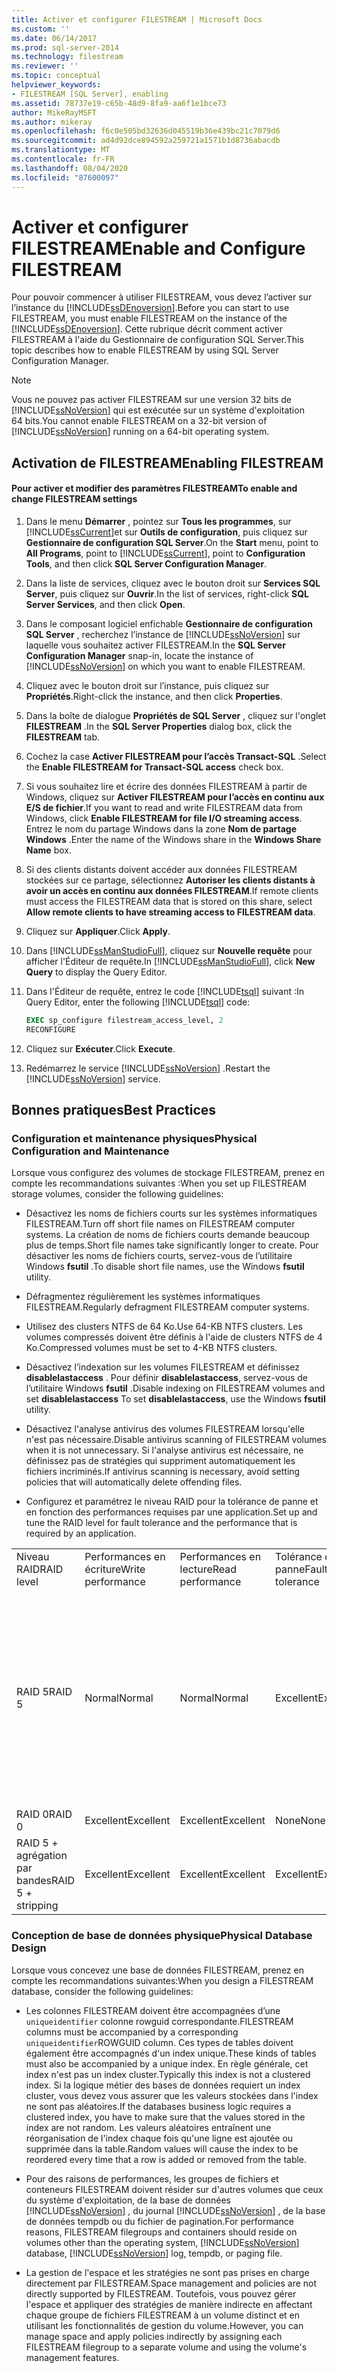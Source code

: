 ```yaml
---
title: Activer et configurer FILESTREAM | Microsoft Docs
ms.custom: ''
ms.date: 06/14/2017
ms.prod: sql-server-2014
ms.technology: filestream
ms.reviewer: ''
ms.topic: conceptual
helpviewer_keywords:
- FILESTREAM [SQL Server], enabling
ms.assetid: 78737e19-c65b-48d9-8fa9-aa6f1e1bce73
author: MikeRayMSFT
ms.author: mikeray
ms.openlocfilehash: f6c0e505bd32636d045519b36e439bc21c7079d6
ms.sourcegitcommit: ad4d92dce894592a259721a1571b1d8736abacdb
ms.translationtype: MT
ms.contentlocale: fr-FR
ms.lasthandoff: 08/04/2020
ms.locfileid: "87600097"
---
```

# <a name="enable-and-configure-filestream"></a><span data-ttu-id="4619d-102">Activer et configurer FILESTREAM</span><span class="sxs-lookup"><span data-stu-id="4619d-102">Enable and Configure FILESTREAM</span></span>
  <span data-ttu-id="4619d-103">Pour pouvoir commencer à utiliser FILESTREAM, vous devez l’activer sur l’instance du [!INCLUDE[ssDEnoversion](../../includes/ssdenoversion-md.md)].</span><span class="sxs-lookup"><span data-stu-id="4619d-103">Before you can start to use FILESTREAM, you must enable FILESTREAM on the instance of the [!INCLUDE[ssDEnoversion](../../includes/ssdenoversion-md.md)].</span></span> <span data-ttu-id="4619d-104">Cette rubrique décrit comment activer FILESTREAM à l'aide du Gestionnaire de configuration SQL Server.</span><span class="sxs-lookup"><span data-stu-id="4619d-104">This topic describes how to enable FILESTREAM by using SQL Server Configuration Manager.</span></span>  
  
> [!NOTE]  
>  <span data-ttu-id="4619d-105">Vous ne pouvez pas activer FILESTREAM sur une version 32 bits de [!INCLUDE[ssNoVersion](../../includes/ssnoversion-md.md)] qui est exécutée sur un système d'exploitation 64 bits.</span><span class="sxs-lookup"><span data-stu-id="4619d-105">You cannot enable FILESTREAM on a 32-bit version of [!INCLUDE[ssNoVersion](../../includes/ssnoversion-md.md)] running on a 64-bit operating system.</span></span>  
  
##  <a name="enabling-filestream"></a><a name="enabling"></a> <span data-ttu-id="4619d-106">Activation de FILESTREAM</span><span class="sxs-lookup"><span data-stu-id="4619d-106">Enabling FILESTREAM</span></span>  
  
#### <a name="to-enable-and-change-filestream-settings"></a><span data-ttu-id="4619d-107">Pour activer et modifier des paramètres FILESTREAM</span><span class="sxs-lookup"><span data-stu-id="4619d-107">To enable and change FILESTREAM settings</span></span>  
  
1.  <span data-ttu-id="4619d-108">Dans le menu **Démarrer** , pointez sur **Tous les programmes**, sur [!INCLUDE[ssCurrent](../../includes/sscurrent-md.md)]et sur **Outils de configuration**, puis cliquez sur **Gestionnaire de configuration SQL Server**.</span><span class="sxs-lookup"><span data-stu-id="4619d-108">On the **Start** menu, point to **All Programs**, point to [!INCLUDE[ssCurrent](../../includes/sscurrent-md.md)], point to **Configuration Tools**, and then click **SQL Server Configuration Manager**.</span></span>  
  
2.  <span data-ttu-id="4619d-109">Dans la liste de services, cliquez avec le bouton droit sur **Services SQL Server**, puis cliquez sur **Ouvrir**.</span><span class="sxs-lookup"><span data-stu-id="4619d-109">In the list of services, right-click **SQL Server Services**, and then click **Open**.</span></span>  
  
3.  <span data-ttu-id="4619d-110">Dans le composant logiciel enfichable **Gestionnaire de configuration SQL Server** , recherchez l’instance de [!INCLUDE[ssNoVersion](../../includes/ssnoversion-md.md)] sur laquelle vous souhaitez activer FILESTREAM.</span><span class="sxs-lookup"><span data-stu-id="4619d-110">In the **SQL Server Configuration Manager** snap-in, locate the instance of [!INCLUDE[ssNoVersion](../../includes/ssnoversion-md.md)] on which you want to enable FILESTREAM.</span></span>  
  
4.  <span data-ttu-id="4619d-111">Cliquez avec le bouton droit sur l’instance, puis cliquez sur **Propriétés**.</span><span class="sxs-lookup"><span data-stu-id="4619d-111">Right-click the instance, and then click **Properties**.</span></span>  
  
5.  <span data-ttu-id="4619d-112">Dans la boîte de dialogue **Propriétés de SQL Server** , cliquez sur l'onglet **FILESTREAM** .</span><span class="sxs-lookup"><span data-stu-id="4619d-112">In the **SQL Server Properties** dialog box, click the **FILESTREAM** tab.</span></span>  
  
6.  <span data-ttu-id="4619d-113">Cochez la case **Activer FILESTREAM pour l’accès Transact-SQL** .</span><span class="sxs-lookup"><span data-stu-id="4619d-113">Select the **Enable FILESTREAM for Transact-SQL access** check box.</span></span>  
  
7.  <span data-ttu-id="4619d-114">Si vous souhaitez lire et écrire des données FILESTREAM à partir de Windows, cliquez sur **Activer FILESTREAM pour l’accès en continu aux E/S de fichier**.</span><span class="sxs-lookup"><span data-stu-id="4619d-114">If you want to read and write FILESTREAM data from Windows, click **Enable FILESTREAM for file I/O streaming access**.</span></span> <span data-ttu-id="4619d-115">Entrez le nom du partage Windows dans la zone **Nom de partage Windows** .</span><span class="sxs-lookup"><span data-stu-id="4619d-115">Enter the name of the Windows share in the **Windows Share Name** box.</span></span>  
  
8.  <span data-ttu-id="4619d-116">Si des clients distants doivent accéder aux données FILESTREAM stockées sur ce partage, sélectionnez **Autoriser les clients distants à avoir un accès en continu aux données FILESTREAM**.</span><span class="sxs-lookup"><span data-stu-id="4619d-116">If remote clients must access the FILESTREAM data that is stored on this share, select **Allow remote clients to have streaming access to FILESTREAM data**.</span></span>  
  
9. <span data-ttu-id="4619d-117">Cliquez sur **Appliquer**.</span><span class="sxs-lookup"><span data-stu-id="4619d-117">Click **Apply**.</span></span>  
  
10. <span data-ttu-id="4619d-118">Dans [!INCLUDE[ssManStudioFull](../../includes/ssmanstudiofull-md.md)], cliquez sur **Nouvelle requête** pour afficher l'Éditeur de requête.</span><span class="sxs-lookup"><span data-stu-id="4619d-118">In [!INCLUDE[ssManStudioFull](../../includes/ssmanstudiofull-md.md)], click **New Query** to display the Query Editor.</span></span>  
  
11. <span data-ttu-id="4619d-119">Dans l'Éditeur de requête, entrez le code [!INCLUDE[tsql](../../includes/tsql-md.md)] suivant :</span><span class="sxs-lookup"><span data-stu-id="4619d-119">In Query Editor, enter the following [!INCLUDE[tsql](../../includes/tsql-md.md)] code:</span></span>  
  
    ```sql  
    EXEC sp_configure filestream_access_level, 2  
    RECONFIGURE  
    ```  
  
12. <span data-ttu-id="4619d-120">Cliquez sur **Exécuter**.</span><span class="sxs-lookup"><span data-stu-id="4619d-120">Click **Execute**.</span></span>  
  
13. <span data-ttu-id="4619d-121">Redémarrez le service [!INCLUDE[ssNoVersion](../../includes/ssnoversion-md.md)] .</span><span class="sxs-lookup"><span data-stu-id="4619d-121">Restart the [!INCLUDE[ssNoVersion](../../includes/ssnoversion-md.md)] service.</span></span>  
  

  
##  <a name="best-practices"></a><a name="best"></a> <span data-ttu-id="4619d-122">Bonnes pratiques</span><span class="sxs-lookup"><span data-stu-id="4619d-122">Best Practices</span></span>  
  
###  <a name="physical-configuration-and-maintenance"></a><a name="config"></a><span data-ttu-id="4619d-123">Configuration et maintenance physiques</span><span class="sxs-lookup"><span data-stu-id="4619d-123">Physical Configuration and Maintenance</span></span>  
 <span data-ttu-id="4619d-124">Lorsque vous configurez des volumes de stockage FILESTREAM, prenez en compte les recommandations suivantes :</span><span class="sxs-lookup"><span data-stu-id="4619d-124">When you set up FILESTREAM storage volumes, consider the following guidelines:</span></span>  
  
-   <span data-ttu-id="4619d-125">Désactivez les noms de fichiers courts sur les systèmes informatiques FILESTREAM.</span><span class="sxs-lookup"><span data-stu-id="4619d-125">Turn off short file names on FILESTREAM computer systems.</span></span> <span data-ttu-id="4619d-126">La création de noms de fichiers courts demande beaucoup plus de temps.</span><span class="sxs-lookup"><span data-stu-id="4619d-126">Short file names take significantly longer to create.</span></span> <span data-ttu-id="4619d-127">Pour désactiver les noms de fichiers courts, servez-vous de l’utilitaire Windows **fsutil** .</span><span class="sxs-lookup"><span data-stu-id="4619d-127">To disable short file names, use the Windows **fsutil** utility.</span></span>  
  
-   <span data-ttu-id="4619d-128">Défragmentez régulièrement les systèmes informatiques FILESTREAM.</span><span class="sxs-lookup"><span data-stu-id="4619d-128">Regularly defragment FILESTREAM computer systems.</span></span>  
  
-   <span data-ttu-id="4619d-129">Utilisez des clusters NTFS de 64 Ko.</span><span class="sxs-lookup"><span data-stu-id="4619d-129">Use 64-KB NTFS clusters.</span></span> <span data-ttu-id="4619d-130">Les volumes compressés doivent être définis à l'aide de clusters NTFS de 4 Ko.</span><span class="sxs-lookup"><span data-stu-id="4619d-130">Compressed volumes must be set to 4-KB NTFS clusters.</span></span>  
  
-   <span data-ttu-id="4619d-131">Désactivez l’indexation sur les volumes FILESTREAM et définissez **disablelastaccess** . Pour définir **disablelastaccess**, servez-vous de l’utilitaire Windows **fsutil** .</span><span class="sxs-lookup"><span data-stu-id="4619d-131">Disable indexing on FILESTREAM volumes and set **disablelastaccess** To set **disablelastaccess**, use the Windows **fsutil** utility.</span></span>  
  
-   <span data-ttu-id="4619d-132">Désactivez l'analyse antivirus des volumes FILESTREAM lorsqu'elle n'est pas nécessaire.</span><span class="sxs-lookup"><span data-stu-id="4619d-132">Disable antivirus scanning of FILESTREAM volumes when it is not unnecessary.</span></span> <span data-ttu-id="4619d-133">Si l'analyse antivirus est nécessaire, ne définissez pas de stratégies qui suppriment automatiquement les fichiers incriminés.</span><span class="sxs-lookup"><span data-stu-id="4619d-133">If antivirus scanning is necessary, avoid setting policies that will automatically delete offending files.</span></span>  
  
-   <span data-ttu-id="4619d-134">Configurez et paramétrez le niveau RAID pour la tolérance de panne et en fonction des performances requises par une application.</span><span class="sxs-lookup"><span data-stu-id="4619d-134">Set up and tune the RAID level for fault tolerance and the performance that is required by an application.</span></span>  
  
||||||  
|-|-|-|-|-|  
|<span data-ttu-id="4619d-135">Niveau RAID</span><span class="sxs-lookup"><span data-stu-id="4619d-135">RAID level</span></span>|<span data-ttu-id="4619d-136">Performances en écriture</span><span class="sxs-lookup"><span data-stu-id="4619d-136">Write performance</span></span>|<span data-ttu-id="4619d-137">Performances en lecture</span><span class="sxs-lookup"><span data-stu-id="4619d-137">Read performance</span></span>|<span data-ttu-id="4619d-138">Tolérance de panne</span><span class="sxs-lookup"><span data-stu-id="4619d-138">Fault tolerance</span></span>|<span data-ttu-id="4619d-139">Notes</span><span class="sxs-lookup"><span data-stu-id="4619d-139">Remarks</span></span>|  
|<span data-ttu-id="4619d-140">RAID 5</span><span class="sxs-lookup"><span data-stu-id="4619d-140">RAID 5</span></span>|<span data-ttu-id="4619d-141">Normal</span><span class="sxs-lookup"><span data-stu-id="4619d-141">Normal</span></span>|<span data-ttu-id="4619d-142">Normal</span><span class="sxs-lookup"><span data-stu-id="4619d-142">Normal</span></span>|<span data-ttu-id="4619d-143">Excellent</span><span class="sxs-lookup"><span data-stu-id="4619d-143">Excellent</span></span>|<span data-ttu-id="4619d-144">Les performances sont meilleures qu'avec un seul disque ou une simple concaténation de disques, mais elles sont moins bonnes qu'avec le niveau RAID 0 ou le niveau RAID 5 utilisant l'agrégation par bandes.</span><span class="sxs-lookup"><span data-stu-id="4619d-144">Performance is better than one disk or JBOD; and less than RAID 0 or RAID 5 with striping.</span></span>|  
|<span data-ttu-id="4619d-145">RAID 0</span><span class="sxs-lookup"><span data-stu-id="4619d-145">RAID 0</span></span>|<span data-ttu-id="4619d-146">Excellent</span><span class="sxs-lookup"><span data-stu-id="4619d-146">Excellent</span></span>|<span data-ttu-id="4619d-147">Excellent</span><span class="sxs-lookup"><span data-stu-id="4619d-147">Excellent</span></span>|<span data-ttu-id="4619d-148">None</span><span class="sxs-lookup"><span data-stu-id="4619d-148">None</span></span>||  
|<span data-ttu-id="4619d-149">RAID 5 + agrégation par bandes</span><span class="sxs-lookup"><span data-stu-id="4619d-149">RAID 5 + stripping</span></span>|<span data-ttu-id="4619d-150">Excellent</span><span class="sxs-lookup"><span data-stu-id="4619d-150">Excellent</span></span>|<span data-ttu-id="4619d-151">Excellent</span><span class="sxs-lookup"><span data-stu-id="4619d-151">Excellent</span></span>|<span data-ttu-id="4619d-152">Excellent</span><span class="sxs-lookup"><span data-stu-id="4619d-152">Excellent</span></span>|<span data-ttu-id="4619d-153">Option la plus chère.</span><span class="sxs-lookup"><span data-stu-id="4619d-153">Most expensive option.</span></span>|  
  

  
###  <a name="physical-database-design"></a><a name="database"></a><span data-ttu-id="4619d-154">Conception de base de données physique</span><span class="sxs-lookup"><span data-stu-id="4619d-154">Physical Database Design</span></span>  
 <span data-ttu-id="4619d-155">Lorsque vous concevez une base de données FILESTREAM, prenez en compte les recommandations suivantes:</span><span class="sxs-lookup"><span data-stu-id="4619d-155">When you design a FILESTREAM database, consider the following guidelines:</span></span>  
  
-   <span data-ttu-id="4619d-156">Les colonnes FILESTREAM doivent être accompagnées d’une `uniqueidentifier` colonne rowguid correspondante.</span><span class="sxs-lookup"><span data-stu-id="4619d-156">FILESTREAM columns must be accompanied by a corresponding `uniqueidentifier`ROWGUID column.</span></span> <span data-ttu-id="4619d-157">Ces types de tables doivent également être accompagnés d'un index unique.</span><span class="sxs-lookup"><span data-stu-id="4619d-157">These kinds of tables must also be accompanied by a unique index.</span></span> <span data-ttu-id="4619d-158">En règle générale, cet index n'est pas un index cluster.</span><span class="sxs-lookup"><span data-stu-id="4619d-158">Typically this index is not a clustered index.</span></span> <span data-ttu-id="4619d-159">Si la logique métier des bases de données requiert un index cluster, vous devez vous assurer que les valeurs stockées dans l'index ne sont pas aléatoires.</span><span class="sxs-lookup"><span data-stu-id="4619d-159">If the databases business logic requires a clustered index, you have to make sure that the values stored in the index are not random.</span></span> <span data-ttu-id="4619d-160">Les valeurs aléatoires entraînent une réorganisation de l'index chaque fois qu'une ligne est ajoutée ou supprimée dans la table.</span><span class="sxs-lookup"><span data-stu-id="4619d-160">Random values will cause the index to be reordered every time that a row is added or removed from the table.</span></span>  
  
-   <span data-ttu-id="4619d-161">Pour des raisons de performances, les groupes de fichiers et conteneurs FILESTREAM doivent résider sur d'autres volumes que ceux du système d'exploitation, de la base de données [!INCLUDE[ssNoVersion](../../includes/ssnoversion-md.md)] , du journal [!INCLUDE[ssNoVersion](../../includes/ssnoversion-md.md)] , de la base de données tempdb ou du fichier de pagination.</span><span class="sxs-lookup"><span data-stu-id="4619d-161">For performance reasons, FILESTREAM filegroups and containers should reside on volumes other than the operating system, [!INCLUDE[ssNoVersion](../../includes/ssnoversion-md.md)] database, [!INCLUDE[ssNoVersion](../../includes/ssnoversion-md.md)] log, tempdb, or paging file.</span></span>  
  
-   <span data-ttu-id="4619d-162">La gestion de l'espace et les stratégies ne sont pas prises en charge directement par FILESTREAM.</span><span class="sxs-lookup"><span data-stu-id="4619d-162">Space management and policies are not directly supported by FILESTREAM.</span></span> <span data-ttu-id="4619d-163">Toutefois, vous pouvez gérer l'espace et appliquer des stratégies de manière indirecte en affectant chaque groupe de fichiers FILESTREAM à un volume distinct et en utilisant les fonctionnalités de gestion du volume.</span><span class="sxs-lookup"><span data-stu-id="4619d-163">However, you can manage space and apply policies indirectly by assigning each FILESTREAM filegroup to a separate volume and using the volume's management features.</span></span>  
  
  

